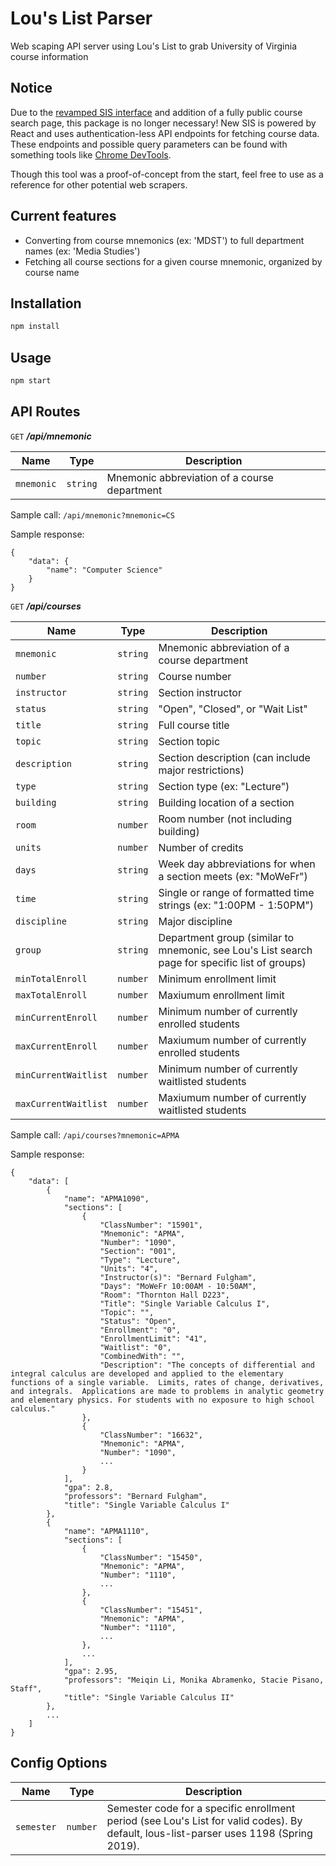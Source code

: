 # Lou's List Parser

Web scaping API server using Lou's List to grab University of Virginia course information

## Notice

Due to the [revamped SIS interface](https://sisuva.admin.virginia.edu/psc/ihprd/UVSS/SA/s/WEBLIB_HCX_GN.H_SPRINGBOARD.FieldFormula.IScript_Main) and addition of a fully public course search page, this package is no longer necessary! New SIS is powered by React and uses authentication-less API endpoints for fetching course data. These endpoints and possible query parameters can be found with something tools like [Chrome DevTools](https://developers.google.com/web/tools/chrome-devtools/network/reference#headers).

Though this tool was a proof-of-concept from the start, feel free to use as a reference for other potential web scrapers.

## Current features
* Converting from course mnemonics (ex: 'MDST') to full department names (ex: 'Media Studies')
* Fetching all course sections for a given course mnemonic, organized by course name

## Installation

```bash
npm install
```

## Usage

```bash
npm start
```
## API Routes
`GET` ***/api/mnemonic***

Name | Type | Description
--- | --- | ---
`mnemonic` | `string` | Mnemonic abbreviation of a course department

Sample call: `/api/mnemonic?mnemonic=CS`

Sample response:
```
{
    "data": {
        "name": "Computer Science"
    }
}
```

`GET` ***/api/courses***

Name | Type | Description
--- | --- | ---
`mnemonic` | `string` | Mnemonic abbreviation of a course department
`number` | `string` | Course number
`instructor` | `string` | Section instructor
`status` | `string` | "Open", "Closed", or "Wait List"
`title` | `string` | Full course title
`topic` | `string` | Section topic
`description` | `string` | Section description (can include major restrictions)
`type` | `string` | Section type (ex: "Lecture")
`building` | `string` | Building location of a section
`room` | `number` | Room number (not including building)
`units` | `number` | Number of credits
`days` | `string` | Week day abbreviations for when a section meets (ex: "MoWeFr")
`time` | `string` | Single or range of formatted time strings (ex: "1:00PM - 1:50PM")
`discipline` | `string` | Major discipline
`group` | `string` | Department group (similar to mnemonic, see Lou's List search page for specific list of groups)
`minTotalEnroll` | `number` | Minimum enrollment limit
`maxTotalEnroll` | `number` | Maxiumum enrollment limit
`minCurrentEnroll` | `number` | Minimum number of currently enrolled students
`maxCurrentEnroll` | `number` | Maxiumum number of currently enrolled students
`minCurrentWaitlist` | `number` | Minimum number of currently waitlisted students
`maxCurrentWaitlist` | `number` | Maxiumum number of currently waitlisted students

Sample call: `/api/courses?mnemonic=APMA`

Sample response:
```
{
    "data": [
        {
            "name": "APMA1090",
            "sections": [
                {
                    "ClassNumber": "15901",
                    "Mnemonic": "APMA",
                    "Number": "1090",
                    "Section": "001",
                    "Type": "Lecture",
                    "Units": "4",
                    "Instructor(s)": "Bernard Fulgham",
                    "Days": "MoWeFr 10:00AM - 10:50AM",
                    "Room": "Thornton Hall D223",
                    "Title": "Single Variable Calculus I",
                    "Topic": "",
                    "Status": "Open",
                    "Enrollment": "0",
                    "EnrollmentLimit": "41",
                    "Waitlist": "0",
                    "CombinedWith": "",
                    "Description": "The concepts of differential and integral calculus are developed and applied to the elementary functions of a single variable.  Limits, rates of change, derivatives, and integrals.  Applications are made to problems in analytic geometry and elementary physics. For students with no exposure to high school calculus."
                },
                {
                    "ClassNumber": "16632",
                    "Mnemonic": "APMA",
                    "Number": "1090",
                    ...
                }
            ],
            "gpa": 2.8,
            "professors": "Bernard Fulgham",
            "title": "Single Variable Calculus I"
        },
        {
            "name": "APMA1110",
            "sections": [
                {
                    "ClassNumber": "15450",
                    "Mnemonic": "APMA",
                    "Number": "1110",
                    ...
                },
                {
                    "ClassNumber": "15451",
                    "Mnemonic": "APMA",
                    "Number": "1110",
                    ...
                },
                ...
            ],
            "gpa": 2.95,
            "professors": "Meiqin Li, Monika Abramenko, Stacie Pisano, Staff",
            "title": "Single Variable Calculus II"
        },
        ...
    ]
}
```

## Config Options
Name | Type | Description
--- | --- | ---
`semester` | `number` | Semester code for a specific enrollment period (see Lou's List for valid codes). By default, lous-list-parser uses 1198 (Spring 2019).
